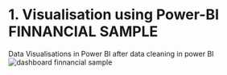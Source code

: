 # 1. Visualisation using Power-BI FINNANCIAL SAMPLE
Data Visualisations in Power BI after data cleaning in power BI
![dashboard finnancial sample](https://github.com/JorgeCcollana-7/PROYECTOS-POWER-BI/assets/72846125/24c00440-ca48-4ba6-90a0-508075cb8468)
